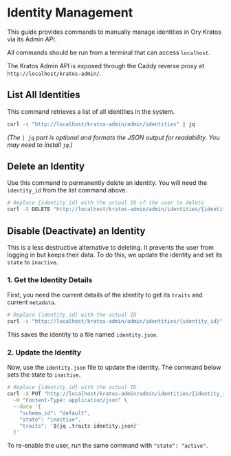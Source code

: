# Identity Management

This guide provides commands to manually manage identities in Ory Kratos via its Admin API.

All commands should be run from a terminal that can access `localhost`.

The Kratos Admin API is exposed through the Caddy reverse proxy at `http://localhost/kratos-admin/`.

## List All Identities

This command retrieves a list of all identities in the system.

```sh
curl -s "http://localhost/kratos-admin/admin/identities" | jq
```

*(The `| jq` part is optional and formats the JSON output for readability. You may need to install `jq`.)*

## Delete an Identity

Use this command to permanently delete an identity. You will need the `identity_id` from the list command above.

```sh
# Replace {identity_id} with the actual ID of the user to delete
curl -X DELETE "http://localhost/kratos-admin/admin/identities/{identity_id}"
```

## Disable (Deactivate) an Identity

This is a less destructive alternative to deleting. It prevents the user from logging in but keeps their data. To do this, we update the identity and set its `state` to `inactive`.

### 1. Get the Identity Details

First, you need the current details of the identity to get its `traits` and current `metadata`.

```sh
# Replace {identity_id} with the actual ID
curl -s "http://localhost/kratos-admin/admin/identities/{identity_id}" > identity.json
```

This saves the identity to a file named `identity.json`.

### 2. Update the Identity

Now, use the `identity.json` file to update the identity. The command below sets the state to `inactive`.

```sh
# Replace {identity_id} with the actual ID
curl -X PUT "http://localhost/kratos-admin/admin/identities/{identity_id}" \
  -H "Content-Type: application/json" \
  --data '{ 
    "schema_id": "default",
    "state": "inactive",
    "traits": '$(jq .traits identity.json)'
  }'
```

To re-enable the user, run the same command with `"state": "active"`.
